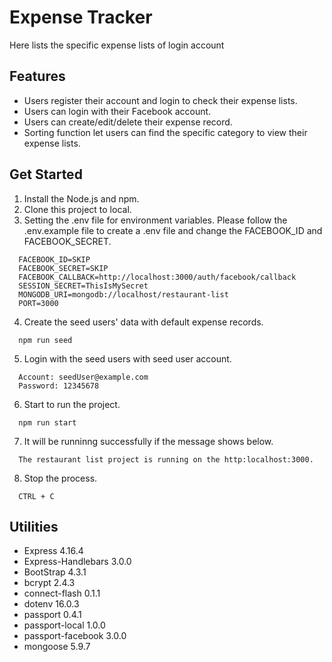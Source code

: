 # Expense Tracker
Here lists the specific expense lists of login account
## Features
- Users register their account and login to check their expense lists.
- Users can login with their Facebook account.
- Users can create/edit/delete their expense record.
- Sorting function let users can find the specific category to view their expense lists.

## Get Started
1. Install the Node.js and npm.
2. Clone this project to local.
3. Setting the .env file for environment variables. Please follow the .env.example file to create a .env file and change the FACEBOOK_ID and FACEBOOK_SECRET.
  ```
    FACEBOOK_ID=SKIP
    FACEBOOK_SECRET=SKIP
    FACEBOOK_CALLBACK=http://localhost:3000/auth/facebook/callback
    SESSION_SECRET=ThisIsMySecret
    MONGODB_URI=mongodb://localhost/restaurant-list
    PORT=3000
  ```
4. Create the seed users' data with default expense records.
  ```
    npm run seed
  ```
5. Login with the seed users with seed user account.
  ```
    Account: seedUser@example.com
    Password: 12345678
  ```
6. Start to run the project.
  ```
    npm run start
  ```
7. It will be runninng successfully if the message shows below.
  ```
    The restaurant list project is running on the http:localhost:3000.
  ```
8. Stop the process.
  ```
    CTRL + C
  ```
## Utilities
- Express 4.16.4
- Express-Handlebars 3.0.0
- BootStrap 4.3.1
- bcrypt 2.4.3
- connect-flash 0.1.1
- dotenv 16.0.3
- passport 0.4.1
- passport-local 1.0.0
- passport-facebook 3.0.0
- mongoose 5.9.7